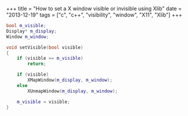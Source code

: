 +++
title = "How to set a X window visible or invisible using Xlib"
date = "2013-12-19"
tags = ["c", "c++", "visibility", "window", "X11", "Xlib"]
+++

```c++
bool m_visible;
Display* m_display;
Window m_window;

void setVisible(bool visible)
{
    if (visible == m_visible)
        return;

    if (visible)
        XMapWindow(m_display, m_window);
    else
        XUnmapWindow(m_display, m_window);

    m_visible = visible;
}
```
